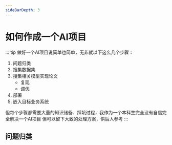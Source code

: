 ```yaml
---
sideBarDepth: 3
---
```


# 如何作成一个AI项目

::: tip
做好一个AI项目说简单也简单，无非就以下这么几个步骤：
1. 问题归类
2. 搜集数据集
3. 搜集相关模型实现论文
    - 复现
    - 调优
4. 部署
5. 嵌入目标业务系统

但每个步骤都需要大量的知识储备、踩坑过程，我作为一个本科生完全没有自信完全解决一个AI项目
但可以留下大致的处理方案，供后人参考
:::

## 问题归类
